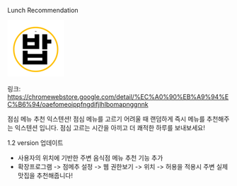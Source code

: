 Lunch Recommendation

![alt text](./점메추.png)

링크: https://chromewebstore.google.com/detail/%EC%A0%90%EB%A9%94%EC%B6%94/oaefomeoippfngdifjlhlbomapnggnnk

점심 메뉴 추천 익스텐션!
점심 메뉴를 고르기 어려울 때 랜덤하게 즉시 메뉴를 추천해주는 익스텐션 입니다. 점심 고르는 시간을 아끼고 더 쾌적한 하루를 보내보세요!

1.2 version 업데이트

- 사용자의 위치에 기반한 주변 음식점 메뉴 추천 기능 추가
- 확장프로그램 -> 점메추 설정 -> 웹 권한보기 -> 위치 -> 허용을 적용시 주변 실제 맛집을 추천해줍니다!

